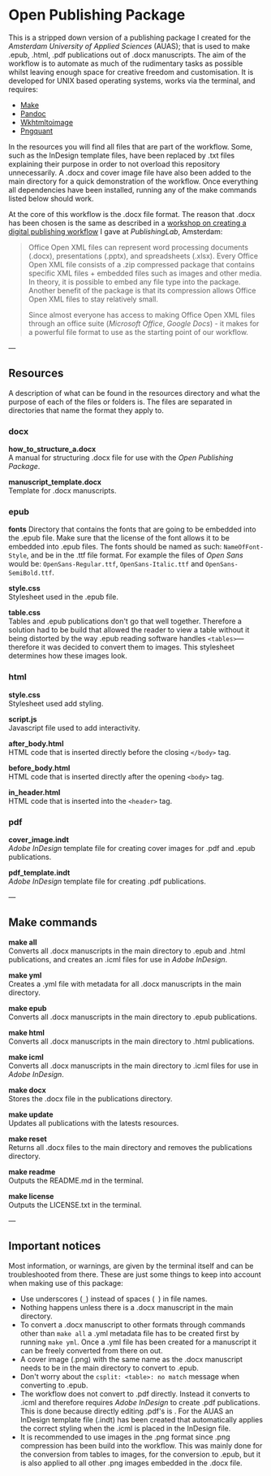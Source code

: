 # Open Publishing Package

This is a stripped down version of a publishing package I created for the *Amsterdam University of Applied Sciences* (AUAS); that is used to make .epub, .html, .pdf publications out of .docx manuscripts. The aim of the workflow is to automate as much of the rudimentary tasks as possible whilst leaving enough space for creative freedom and customisation. It is developed for UNIX based operating systems, works via the terminal, and requires:

- [Make](https://www.gnu.org/software/make/)
- [Pandoc](http://pandoc.org/)
- [Wkhtmltoimage](https://wkhtmltopdf.org/)
- [Pngquant](https://pngquant.org/)

In the resources you will find all files that are part of the workflow. Some, such as the InDesign template files, have been replaced by .txt files explaining their purpose in order to not overload this repository unnecessarily. A .docx and cover image file have also been added to the main directory for a quick demonstration of the workflow. Once everything all dependencies have been installed, running any of the make commands listed below should work.

At the core of this workflow is the .docx file format. The reason that .docx has been chosen is the same as described in a [workshop on creating a digital publishing workflow](https://github.com/dylandegeling/CDPW-Workshop) I gave at *PublishingLab*, Amsterdam:

> Office Open XML files can represent word processing documents (.docx), presentations (.pptx), and spreadsheets (.xlsx). Every Office Open XML file consists of a .zip compressed package that contains specific XML files + embedded files such as images and other media. In theory, it is possible to embed any file type into the package. Another benefit of the package is that its compression allows Office Open XML files to stay relatively small.
>
> Since almost everyone has access to making Office Open XML files through an office suite (*Microsoft Office*, *Google Docs*) - it makes for a powerful file format to use as the starting point of our workflow.

—

## Resources
A description of what can be found in the resources directory and what the purpose of each of the files or folders is. The files are separated in directories that name the format they apply to.

### docx
**how\_to\_structure\_a.docx**<br>
A manual for structuring .docx file for use with the *Open Publishing Package*.

**manuscript\_template.docx**<br>
Template for .docx manuscripts.

### epub
**fonts**
Directory that contains the fonts that are going to be embedded into the .epub file. Make sure that the license of the font allows it to be embedded into .epub files. The fonts should be named as such: `NameOfFont-Style`, and be in the .ttf file format. For example the files of *Open Sans* would be: `OpenSans-Regular.ttf`, `OpenSans-Italic.ttf` and `OpenSans-SemiBold.ttf`.

**style.css**<br>
Stylesheet used in the .epub file.

**table.css**<br>
Tables and .epub publications don't go that well together. Therefore a solution had to be build that allowed the reader to view a table without it being distorted by the way .epub reading software handles `<tables>`—therefore it was decided to convert them to images. This stylesheet determines how these images look.

### html
**style.css**<br>
Stylesheet used add styling.

**script.js**<br>
Javascript file used to add interactivity.

**after_body.html**<br>
HTML code that is inserted directly before the closing `</body>` tag.

**before_body.html**<br>
HTML code that is inserted directly after the opening `<body>` tag.

**in_header.html**<br>
HTML code that is inserted into the `<header>` tag.

### pdf
**cover_image.indt**<br>
*Adobe InDesign* template file for creating cover images for .pdf and .epub publications.

**pdf_template.indt**<br>
*Adobe InDesign* template file for creating .pdf publications.

—

## Make commands
**make all**<br>
Converts all .docx manuscripts in the main directory to .epub and .html publications, and creates an .icml files for use in *Adobe InDesign*.

**make yml**<br>
Creates a .yml file with metadata for all .docx manuscripts in the main directory.

**make epub**<br>
Converts all .docx manuscripts in the main directory to .epub publications.

**make html**<br>
Converts all .docx manuscripts in the main directory to .html publications.

**make icml**<br>
Converts all .docx manuscripts in the main directory to .icml files for use in *Adobe InDesign*.

**make docx**<br>
Stores the .docx file in the publications directory.

**make update**<br>
Updates all publications with the latests resources.

**make reset**<br>
Returns all .docx files to the main directory and removes the publications directory.

**make readme**<br>
Outputs the README.md in the terminal.

**make license**<br>
Outputs the LICENSE.txt in the terminal.

—

## Important notices
Most information, or warnings, are given by the terminal itself and can be troubleshooted from there. These are just some things to keep into account when making use of this package:

- Use underscores (`_`) instead of spaces (` `) in file names.
- Nothing happens unless there is a .docx manuscript in the main directory.
- To convert a .docx manuscript to other formats through commands other than `make all` a .yml metadata file has to be created first by running `make yml`. Once a .yml file has been created for a manuscript it can be freely converted from there on out.
- A cover image (.png) with the same name as the .docx manuscript needs to be in the main directory to convert to .epub.
- Don't worry about the `csplit: <table>: no match` message when converting to .epub.
- The workflow does not convert to .pdf directly. Instead it converts to .icml and therefore requires *Adobe InDesign* to create .pdf publications. This is done because directly editing .pdf's is . For the AUAS an InDesign template file (.indt) has been created that automatically applies the correct styling when the .icml is placed in the InDesign file.
- It is recommended to use images in the .png format since .png compression has been build into the workflow. This was mainly done for the conversion from tables to images, for the conversion to .epub, but it is also applied to all other .png images embedded in the .docx file.